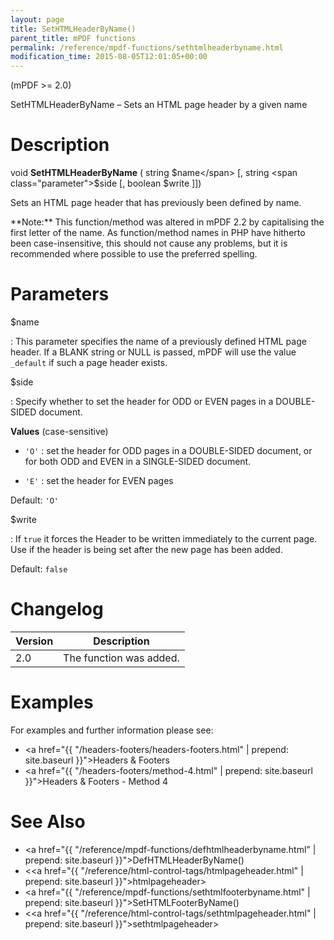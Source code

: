 ```yaml
---
layout: page
title: SetHTMLHeaderByName()
parent_title: mPDF functions
permalink: /reference/mpdf-functions/sethtmlheaderbyname.html
modification_time: 2015-08-05T12:01:05+00:00
---
```


(mPDF >= 2.0)

SetHTMLHeaderByName – Sets an HTML page header by a given name

# Description

void **SetHTMLHeaderByName** ( string <span class="parameter">$name</span>
[, string <span class="parameter">$side</span> [, boolean <span class="parameter">$write</span> ]])

Sets an HTML page header that has previously been defined by name.

<div class="alert alert-info" role="alert" markdown="1">
  **Note:** This function/method was altered in mPDF 2.2 by capitalising the first letter of the name.
  As function/method names in PHP have hitherto been case-insensitive, this should not cause any problems, but it
  is recommended where possible to use the preferred spelling.
</div>

# Parameters

<span class="parameter">$name</span>

: This parameter specifies the name of a previously defined HTML page header. If a <span class="smallblock">BLANK</span>
  string or <span class="smallblock">NULL</span> is passed, mPDF will use the value `_default` if such a page header exists.
  
<span class="parameter">$side</span>

: Specify whether to set the header for <span class="smallblock">ODD</span> or <span class="smallblock">EVEN</span> pages
  in a <span class="smallblock">DOUBLE-SIDED</span> document.
  
  
  **Values** (case-sensitive)
  
  * `'O'`
    : set the header for <span class="smallblock">ODD</span> pages in a <span class="smallblock">DOUBLE-SIDED</span>
    document, or for both <span class="smallblock">ODD</span> and <span class="smallblock">EVEN</span> in a
    <span class="smallblock">SINGLE-SIDED</span> document.
  
  * `'E'`
    : set the header for <span class="smallblock">EVEN</span> pages
    
  Default: `'O'`

  
<span class="parameter">$write</span>

: If `true` it forces the Header to be written immediately to the current page. Use if
  the header is being set after the new page has been added.
  
  Default: `false`

# Changelog

<table class="table">
<thead>
<tr>
  <th>Version</th>
  <th>Description</th>
</tr>
</thead>
<tbody>
<tr>
  <td>2.0</td>
  <td>The function was added.</td>
</tr>
</tbody>
</table>

# Examples

For examples and further information please see:

 * <a href="{{ "/headers-footers/headers-footers.html" | prepend: site.baseurl }}">Headers &amp; Footers</a>
 * <a href="{{ "/headers-footers/method-4.html" | prepend: site.baseurl }}">Headers &amp; Footers - Method 4</a>

# See Also

- <a href="{{ "/reference/mpdf-functions/defhtmlheaderbyname.html" | prepend: site.baseurl }}">DefHTMLHeaderByName()</a>
- &lt;<a href="{{ "/reference/html-control-tags/htmlpageheader.html" | prepend: site.baseurl }}">htmlpageheader</a>&gt;
- <a href="{{ "/reference/mpdf-functions/sethtmlfooterbyname.html" | prepend: site.baseurl }}">SetHTMLFooterByName()</a>
- &lt;<a href="{{ "/reference/html-control-tags/sethtmlpageheader.html" | prepend: site.baseurl }}">sethtmlpageheader</a>&gt;

